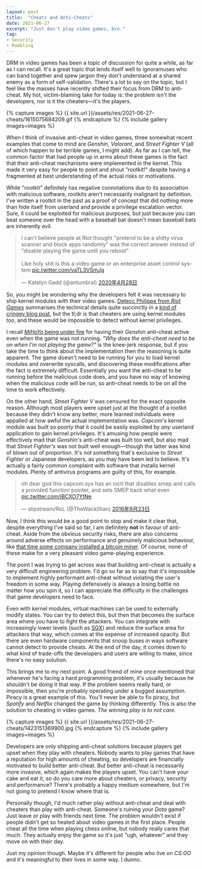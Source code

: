 ```yaml
---
layout: post
title:  "Cheats and Anti-Cheats"
date: 2021-06-27
excerpt: "Just don't play video games, bro."
tag:
- Security
- Rambling
---
```


DRM in video games has been a topic of discussion for quite a while, as far as I can recall. It's a great topic that lends itself well to ignoramuses who can band together and spew jargon they don't understand at a shared enemy as a form of self-validation. There's a lot to say on the topic, but I feel like the masses have recently shifted their focus from DRM to anti-cheat. My hot, victim-blaming take for today is: the problem isn't the developers, nor is it the cheaters—it's the players.

{% capture images %}
    {{ site.url }}/assets/res/2021-06-27-cheats/1615075684209.gif
{% endcapture %}
{% include gallery images=images %}

When I think of invasive anti-cheat in video games, three somewhat recent examples that come to mind are *Genshin*, *Valorant*, and *Street Fighter V* (all of which happen to be terrible games, I might add). As far as I can tell, the common factor that had people up in arms about these games is the fact that their anti-cheat mechanisms were implemented in the kernel. This made it very easy for people to point and shout "rootkit!" despite having a fragmented at best understanding of the actual risks or motivations.

While "rootkit" definitely has negative connotations due to its association with malicious software, rootkits aren't necessarily malignant by definition. I've written a rootkit in the past as a proof of concept that did nothing more than hide itself from userland and provide a privilege escalation vector. Sure, it could be exploited for malicious purposes, but just because you can beat someone over the head with a baseball bat doesn't mean baseball bats are inherently evil.

<blockquote class="twitter-tweet tw-align-center" data-lang="ja"><p lang="en" dir="ltr">I can&#39;t believe people at Riot thought &quot;pretend to be a shitty virus scanner and block apps randomly&quot; was the correct answer instead of &quot;disable playing the game until you reboot&quot;<br><br>Like holy shit is this a video game or an enterprise asset control system <a href="https://t.co/vaTL3VSmJg">pic.twitter.com/vaTL3VSmJg</a></p>&mdash; Katelyn Gadd (@antumbral) <a href="https://twitter.com/antumbral/status/1255029278455947264?ref_src=twsrc%5Etfw">2020年4月28日</a></blockquote>

So, you might be wondering why the developers felt it was necessary to ship kernel modules with their video games. [Detecc Philippe from *Riot Games*](https://twitter.com/mirageopenguins) summarises the technical details quite succinctly in a [kind of cringey blog post](https://na.leagueoflegends.com/en-us/news/dev/dev-null-anti-cheat-kernel-driver/), but the tl;dr is that cheaters are using kernel modules too, and these would be impossible to detect without kernel privileges.  

I recall [*MiHoYo* being under fire](https://genshin.mihoyo.com/en/news/detail/5818) for having their *Genshin* anti-cheat active even when the game was not running. *"Why does the anti-cheat need to be on when I'm not playing the game?"* is the knee-jerk response, but if you take the time to think about the implementation then the reasoning is quite apparent. The game doesn't need to be running for you to load kernel modules and overwrite syscalls, and discovering these modifications after the fact is extremely difficult. Essentially you want the anti-cheat to be running before the malicious code does, and you have no way of knowing when the malicious code will be run, so anti-cheat needs to be on all the time to work effectively.

On the other hand, *Street Fighter V* was censured for the exact opposite reason. Although most players were upset just at the thought of a rootkit because they didn't know any better, more learned individuals were appalled at how awful the actual implementation was. *Capcom*'s kernel module was built so poorly that it could be easily exploited by _any_ userland application to gain kernel privileges. It's amusing how people were effectively mad that *Genshin's* anti-cheat was built too well, but also mad that *Street Fighter's* was not built well enough—though the latter was kind of blown out of proportion. It's not something that's exclusive to *Street Fighter* or Japanese developers, as you may have been led to believe. It's actually a fairly common complaint with software that installs kernel modules. Plenty of antivirus programs are guilty of this, for example.

<blockquote class="twitter-tweet tw-align-center" data-lang="ja"><p lang="jp" dir="ltr">oh dear god this capcom.sys has an ioctl that disables smep and calls a provided function pointer, and sets SMEP back what even <a href="https://t.co/jBCXO7YtNe">pic.twitter.com/jBCXO7YtNe</a></p>&mdash; slipstream/RoL (@TheWack0lian) <a href="https://twitter.com/TheWack0lian/status/779397840762245124?ref_src=twsrc%5Etfw">2016年9月23日</a></blockquote>

Now, I think this would be a good point to stop and make it clear that, despite everything I've said so far, I am definitely **not** in favour of anti-cheat. Aside from the obvious security risks, there are also concerns around adverse effects on performance and genuinely malicious behaviour, like [that time some company installed a bitcoin miner](https://www.wired.com/2013/11/e-sports/). Of course, none of these make for a very pleasant video game-playing experience.

The point I was trying to get across was that building anti-cheat is actually a very difficult engineering problem. I'd go so far as to say that it's impossible to implement highly performant anti-cheat without violating the user's freedom in some way. Playing defensively is always a losing battle no matter how you spin it, so I can appreciate the difficulty in the challenges that game developers need to face.

Even with kernel modules, virtual machines can be used to externally modify states. You can try to detect this, but then that becomes the surface area where you have to fight the attackers. You can integrate with increasingly lower levels (such as [SGX](https://en.wikipedia.org/wiki/Software_Guard_Extensions)) and reduce the surface area for attackers that way, which comes at the expense of increased opacity. But there are even hardware components that snoop buses in ways software cannot detect to provide cheats. At the end of the day, it comes down to what kind of trade-offs the developers and users are willing to make, since there's no easy solution.

This brings me to my next point. A good friend of mine once mentioned that whenever he's facing a hard programming problem, it's usually because he shouldn't be doing it that way. If the problem seems really hard, or impossible, then you're probably operating under a bugged assumption. Piracy is a great example of this. You'll never be able to fix piracy, but *Spotify* and *Netflix* changed the game by thinking differently. This is also the solution to cheating in video games. *The winning play is to not care.*

{% capture images %}
    {{ site.url }}/assets/res/2021-06-27-cheats/1423151369900.jpg
{% endcapture %}
{% include gallery images=images %}

Developers are only shipping anti-cheat solutions because players get upset when they play with cheaters. Nobody wants to play games that have a reputation for high amounts of cheating, so developers are financially motivated to build better anti-cheat. But better anti-cheat is necessarily more invasive, which again makes the players upset. You can't have your cake and eat it, so do you care more about cheaters, or privacy, security and performance? There's probably a happy medium somewhere, but I'm not going to pretend I know where that is.

Personally though, I'd much rather play without anti-cheat and deal with cheaters than play with anti-cheat. Someone's ruining your *Dota* game? Just leave or play with friends next time. The problem wouldn't exist if people didn't get so heated about video games in the first place. People cheat all the time when playing chess online, but nobody really cares that much. They actually enjoy the game so it's just "ugh, whatever" and they move on with their day.

Just my opinion though. Maybe it's different for people who live on *CS:GO* and it's meaningful to their lives in some way. I dunno.

<script async src="https://platform.twitter.com/widgets.js" charset="utf-8"></script>
